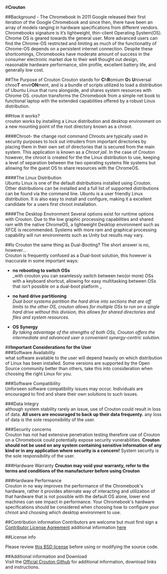 #**Crouton**  
 
##Background - The Chromebook
In 2011 Google released their first iteration of the Google Chromebook and since then, there have been an array of models ranging in hardware specifications from different vendors. Chromebooks signature is it’s lightweight, thin-client Operating System(OS). Chrome OS is geared towards the general user. More advanced users can find the Chrome-OS restricted and limiting as much of the functionality of Chrome-OS depends on a persistent internet connection. Despite these shortcomings, Chromebooks have moderate amount of success in the consumer electronic market due to their well thought out design, reasonable hardware performance, slim profile, excellent battery life, and generally low cost. 

##The Purpose of Crouton 
  Crouton stands for **C**h**R**omium **O**s **U**niversal chroo**T** envir**ON**ment, and is a bundle of scripts utilized to load a distribution of Ubuntu Linux that runs alongside, and shares system resources with Chrome OS. crouton transforms the Chromebook from a simple net book to functional laptop with the extended capabilities offered by a robust Linux distribution.

##How it works?  
crouton works by installing a Linux distribution and desktop environment on a new mounting point of the root directory known as a chroot.



####Chroot- the change root command
   Chroots are typically used in security purposes to lock out intruders from important directories by placing them in their own set of directories that is secured from the main system. This application is known as a _Chroot jail_. In the case of Crouton however, the chroot is created for the the Linux distribution to use, keeping a level of separation between the two operating systems file systems but allowing for the guest OS to share resources with the ChromeOS.
    
####The Linux Distribution  
Ubuntu Linux is one of the default distributions installed using Crouton. Other distributions can be installed and a full list of supported distributions can be found via the command line. 
Ubuntu is a user friendly Linux distribution. It is also easy to install and configure, making it a excellent candidate for a users first chroot installation.

   
####The Desktop Environment
Several options exist for runtime options with Crouton. Due to the low graphic processing capabilities and shared ram with the native ChromeOS, a lightweight Desktop environment such as XFCE is recommended. Systems with more ram and graphical processing capability will run  environments such as Unity but results may vary.

##Is Crouton the same thing as Dual-Booting?
The short answer is no, however...  
Crouton is frequently confused as a Dual-boot solution, this however is inaccurate in some    important ways:



  
* **no rebooting to switch OSs**    
     _with crouton you can seamlessly switch between two(or more) OSs with a keyboard shortcut, allowing for easy multitasking between OSs that isn’t possible on a dual-boot platform _

* **no hard drive partitioning**  
 _Dual boot systems partition the hard drive into sections that are off limits to the other OS, crouton allows for multiple OSs to run on a single hard drive without this division, this allows for shared directories and files and system resources._     
     
* **OS Synergy**   
 _By taking advantage of the strengths of both OSs, Crouton offers the intermediate and advanced user a convenient synergy-centric solution._

##**Important Considerations for the User**  
###Software Availability  
what software available to the user will depend heavily on which distribution of Linux has been installed. Some versions are supported by the Open Source community better than others, take this into consideration when choosing the right Linux for you. 
 
###Software Compatibility  
Unforseen software compatibility issues may occur. Individuals are encouraged to find and share their own solutions to such issues.

###Data Integry  
although system stability rarely an issue,
use of Crouton could result in loss of data. **All users are encouraged to back up their data frequenty.** any loss of data is the sole responsibility of the user.

###Security concerns  
Crouton has not had extensive penetration testing therefore use of Crouton on a Chromebook could potentially expose security vunerabilities. **Crouton should not be used on any system containing sensitive information of any kind or in any application where security is a concern!** System security is the sole responsibility of the user.

###Hardware Warranty 
 **Crouton may void your warranty, refer to the terms and conditions of the manufacturer before using Crouton**

###Hardware Performance  
 Crouton in no way improves the performance of the Chromebook's hardware, rather it provides alternate way of interacting and utilization of that hardware that is not possible with the default OS alone, lower end machines can see impact in performance. Your Chromebook's hardware specifications should be considered when choosing how to configure your chroot and choosing which desktop environment to use.  




##Contribution information
Contributors are welcome but must first sign a [Contributor License Agreement](https://cla.developers.google.com/clas/new?kind=KIND_INDIVIDUAL&domain=DOMAIN_GOOGLE) additional information  [here](https://github.com/dnschneid/crouton#i-want-to-be-a-contributor)

##License info

Please review [this BSD license](https://github.com/dnschneid/crouton/blob/master/LICENSE) before using or modifying the source code.


##Additional information and Download  
Visit the [Official Crouton Github](https://github.com/dnschneid/crouton) for additional information, download links and instructions.






 
